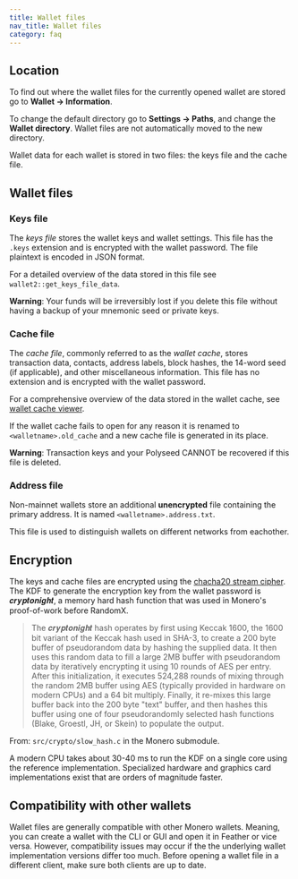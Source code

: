 ```yaml
---
title: Wallet files
nav_title: Wallet files
category: faq
---
```


## Location

To find out where the wallet files for the currently opened wallet are stored go to **Wallet → Information**.

To change the default directory go to **Settings → Paths**, and change the **Wallet directory**. Wallet files are not automatically moved to the new directory.

Wallet data for each wallet is stored in two files: the keys file and the cache file.

## Wallet files
### Keys file

The _keys file_ stores the wallet keys and wallet settings. This file has the `.keys` extension and is encrypted with the wallet password. The file plaintext is encoded in JSON format.

For a detailed overview of the data stored in this file see `wallet2::get_keys_file_data`.

**Warning**: Your funds will be irreversibly lost if you delete this file without having a backup of your mnemonic seed or private keys.

### Cache file

The _cache file_, commonly referred to as the *wallet cache*, stores transaction data, contacts, address labels, block hashes, the 14-word seed (if applicable), and other miscellaneous information. This file has no extension and is encrypted with the wallet password.

For a comprehensive overview of the data stored in the wallet cache, see [wallet cache viewer](wallet-cache-viewer).

If the wallet cache fails to open for any reason it is renamed to `<walletname>.old_cache` and a new cache file is generated in its place.

**Warning**: Transaction keys and your Polyseed CANNOT be recovered if this file is deleted.

### Address file

Non-mainnet wallets store an additional **unencrypted** file containing the primary address. It is named `<walletname>.address.txt`.

This file is used to distinguish wallets on different networks from eachother.


## Encryption

The keys and cache files are encrypted using the [chacha20 stream cipher](https://www.cryptopp.com/wiki/ChaCha20). The KDF to generate the encryption key from the wallet password is 𝒄𝒓𝒚𝒑𝒕𝒐𝒏𝒊𝒈𝒉𝒕, a memory hard hash function that was used in Monero's proof-of-work before RandomX.

>The 𝒄𝒓𝒚𝒑𝒕𝒐𝒏𝒊𝒈𝒉𝒕 hash operates by first using Keccak 1600,
>the 1600 bit variant of the Keccak hash used in SHA-3, to create a 200 byte
>buffer of pseudorandom data by hashing the supplied data.  It then uses this
>random data to fill a large 2MB buffer with pseudorandom data by iteratively
>encrypting it using 10 rounds of AES per entry.  After this initialization,
>it executes 524,288 rounds of mixing through the random 2MB buffer using
>AES (typically provided in hardware on modern CPUs) and a 64 bit multiply.
>Finally, it re-mixes this large buffer back into
>the 200 byte "text" buffer, and then hashes this buffer using one of four
>pseudorandomly selected hash functions (Blake, Groestl, JH, or Skein)
>to populate the output.

From: `src/crypto/slow_hash.c` in the Monero submodule.

A modern CPU takes about 30-40 ms to run the KDF on a single core using the reference implementation. Specialized hardware and graphics card implementations exist that are orders of magnitude faster.

## Compatibility with other wallets

Wallet files are generally compatible with other Monero wallets. Meaning, you can create a wallet with the CLI or GUI and open it in Feather or vice versa. However, compatibility issues may occur if the the underlying wallet implementation versions differ too much. Before opening a wallet file in a different client, make sure both clients are up to date.